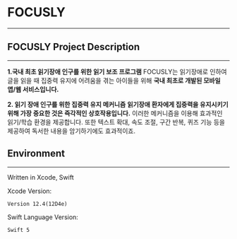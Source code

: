 # FOCUSLY
------------------

## FOCUSLY Project Description
---------------------

**1.국내 최초 읽기장애 인구를 위한 읽기 보조 프로그램**
FOCUSLY는 읽기장애로 인하여 글을 읽을 때 집중력 유지에 어려움을 겪는 아이들을 위해 **국내 최초로 개발된 모바일 앱/웹 서비스입니다.**

**2. 읽기 장애 인구를 위한 집중력 유지 메커니즘**
**읽기장애 환자에게 집중력을 유지시키기 위해 가장 중요한 것은 즉각적인 상호작용입니다.**
이러한 메커니즘을 이용해 효과적인 읽기/학습 환경을 제공합니다.
또한 텍스트 확대, 속도 조절, 구간 반복, 퀴즈 기능 등을 제공하여 독서한 내용을 암기하기에도 효과적이죠.

## Environment
---------------------
Written in Xcode, Swift

Xcode Version:
```
Version 12.4(12D4e)
```

Swift Language Version:
```
Swift 5
```

